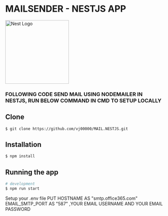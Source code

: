 <p align="center">
  <h1>MAILSENDER - NESTJS APP</h1>
  <a href="http://nestjs.com/" target="blank"><img src="https://nestjs.com/img/logo-small.svg" width="200" alt="Nest Logo" /></a>
  <h3>FOLLOWING CODE SEND MAIL USING NODEMAILER IN NESTJS, RUN BELOW COMMAND IN CMD TO SETUP LOCALLY</h3>
</p>

## Clone
```bash
$ git clone https://github.com/vj00000/MAIL.NESTJS.git
```

## Installation

```bash
$ npm install
```

## Running the app

```bash
# development
$ npm run start
```
<p>Setup your .env file
PUT HOSTNAME AS "smtp.office365.com"
EMAIL_SMTP_PORT AS "587"
,YOUR EMAIL USERNAME AND YOUR EMAIL PASSWORD</p>


